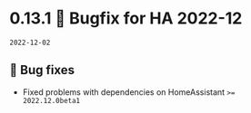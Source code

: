 # 0.13.1 🐛 Bugfix for HA 2022-12

`2022-12-02`

## 🐛 Bug fixes

- Fixed problems with dependencies on HomeAssistant `>= 2022.12.0beta1`
